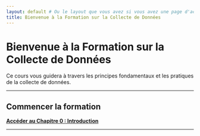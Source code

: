 ```yaml
---
layout: default # Ou le layout que vous avez si vous avez une page d'accueil spécifique
title: Bienvenue à la Formation sur la Collecte de Données
---
```


# Bienvenue à la Formation sur la Collecte de Données

Ce cours vous guidera à travers les principes fondamentaux et les pratiques de la collecte de données.

---

## Commencer la formation

[**Accéder au Chapitre 0 : Introduction**](chapitres/chapitre-0-introduction.html)

---